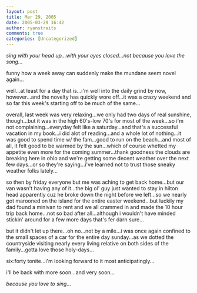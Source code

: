 ```yaml
---
layout: post
title: Mar 29, 2005
date: 2005-03-29 16:42
author: ryanstraits
comments: true
categories: [Uncategorized]
---
```

<em>sing with your head up...with your eyes closed...not because you love the song...</em>

funny how a week away can suddenly make the mundane seem novel again...

well...at least for a day that is...i'm well into the daily grind by now, however...and the novelty has quickly wore off...it was a crazy weekend and so far this week's starting off to be much of the same...

overall, last week was very relaxing...we only had two days of real sunshine, though...but it was in the high 60's-low 70's for most of the week...so i'm not complaining...everyday felt like a saturday...and that's a successful vacation in my book...i did alot of reading...and a whole lot of nothing...it was good to spend time w/ the fam...good to run on the beach...and most of all, it felt good to be warmed by the sun...which of course whetted my appetite even more for the coming summer...thank goodness the clouds are breaking here in ohio and we're getting some decent weather over the next few days...or so they're saying...i've learned not to trust those sneaky weather folks lately...

so then by friday everyone but me was aching to get back home...but our van wasn't having any of it...the big ol' guy just wanted to stay in hilton head apparently cuz he broke down the night before we left...so we nearly got marooned on the island for the entire easter weekend...but luckily my dad found a minivan to rent and we all crammed in and made the 10 hour trip back home...not so bad after all...although i wouldn't have minded stickin' around for a few more days that's fer darn sure...

but it didn't let up there...oh no...not by a mile...i was once again confined to the small spaces of a car for the entire day sunday...as we dotted the countryside visiting nearly every living relative on both sides of the family...gotta love those holy-days...

six:forty tonite...i'm looking forward to it most anticipatingly...

i'll be back with more soon...and very soon...

<em>because you love to sing...</em>

